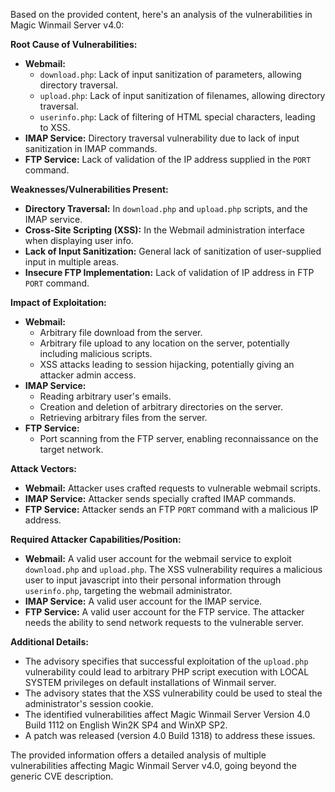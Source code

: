 Based on the provided content, here's an analysis of the vulnerabilities in Magic Winmail Server v4.0:

**Root Cause of Vulnerabilities:**

*   **Webmail:**
    *   `download.php`: Lack of input sanitization of parameters, allowing directory traversal.
    *   `upload.php`: Lack of input sanitization of filenames, allowing directory traversal.
    *   `userinfo.php`: Lack of filtering of HTML special characters, leading to XSS.
*   **IMAP Service:** Directory traversal vulnerability due to lack of input sanitization in IMAP commands.
*   **FTP Service:** Lack of validation of the IP address supplied in the `PORT` command.

**Weaknesses/Vulnerabilities Present:**

*   **Directory Traversal:**  In `download.php` and `upload.php` scripts, and the IMAP service.
*   **Cross-Site Scripting (XSS):** In the Webmail administration interface when displaying user info.
*   **Lack of Input Sanitization:**  General lack of sanitization of user-supplied input in multiple areas.
*   **Insecure FTP Implementation:** Lack of validation of IP address in FTP `PORT` command.

**Impact of Exploitation:**

*   **Webmail:**
    *   Arbitrary file download from the server.
    *   Arbitrary file upload to any location on the server, potentially including malicious scripts.
    *   XSS attacks leading to session hijacking, potentially giving an attacker admin access.
*   **IMAP Service:**
    *   Reading arbitrary user's emails.
    *   Creation and deletion of arbitrary directories on the server.
    *   Retrieving arbitrary files from the server.
*   **FTP Service:**
    *   Port scanning from the FTP server, enabling reconnaissance on the target network.

**Attack Vectors:**

*   **Webmail:** Attacker uses crafted requests to vulnerable webmail scripts.
*   **IMAP Service:**  Attacker sends specially crafted IMAP commands.
*   **FTP Service:**  Attacker sends an FTP `PORT` command with a malicious IP address.

**Required Attacker Capabilities/Position:**

*   **Webmail:** A valid user account for the webmail service to exploit `download.php` and `upload.php`. The XSS vulnerability requires a malicious user to input javascript into their personal information through `userinfo.php`, targeting the webmail administrator.
*   **IMAP Service:** A valid user account for the IMAP service.
*   **FTP Service:** A valid user account for the FTP service.
The attacker needs the ability to send network requests to the vulnerable server.

**Additional Details:**

*   The advisory specifies that successful exploitation of the `upload.php` vulnerability could lead to arbitrary PHP script execution with LOCAL SYSTEM privileges on default installations of Winmail server.
*   The advisory states that the XSS vulnerability could be used to steal the administrator's session cookie.
*   The identified vulnerabilities affect Magic Winmail Server Version 4.0 Build 1112 on English Win2K SP4 and WinXP SP2.
*   A patch was released (version 4.0 Build 1318) to address these issues.

The provided information offers a detailed analysis of multiple vulnerabilities affecting Magic Winmail Server v4.0, going beyond the generic CVE description.